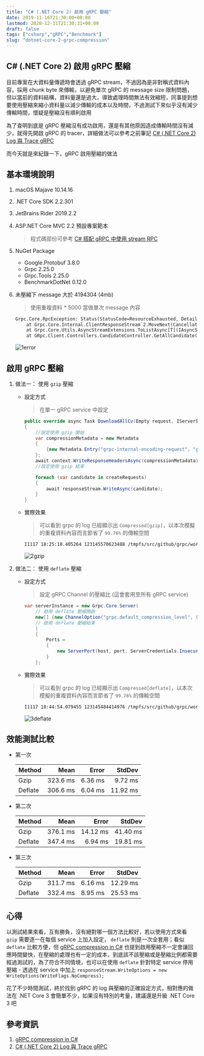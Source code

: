 ```yaml
---
title: "C# (.NET Core 2) 啟用 gRPC 壓縮"
date: 2019-11-16T21:30:00+08:00
lastmod: 2020-12-11T21:30:31+08:00
draft: false
tags: ["csharp","gRPC","Benchmark"]
slug: "dotnet-core-2-grpc-compression"
---
```


## C# (.NET Core 2) 啟用 gRPC 壓縮

目前專案在大資料量傳遞時會透過 gRPC stream，不過因為是非對稱式資料內容，採用 chunk byte 來傳輸，以避免單次 gRPC 的 message size 限制問題，但以當前的資料結構，資料量還是過大，導致處理時間無法有效縮短，同事提到想要使用壓縮來縮小資料量以減少傳輸的成本以及時間，不過測試下來似乎沒有減少傳輸時間，懷疑是壓縮沒有順利啟用

為了查明到底是 gRPC 壓縮沒有成功啟用，還是有其他原因造成傳輸時間沒有減少，就得先開啟 gRPC 的 tracer，詳細做法可以參考之前筆記 [C# (.NET Core 2) Log 與 Trace gRPC](/dotnet-core-2-log-grpc)

而今天就是來紀錄一下，gRPC 啟用壓縮的做法

## 基本環境說明

1. macOS Majave 10.14.16
2. .NET Core SDK 2.2.301
3. JetBrains Rider 2019.2.2
4. ASP.NET Core MVC 2.2 預設專案範本

    > 程式碼部份可參考 [C# 搭配 gRPC 中使用 stream RPC](/csharp-grpc-stream/)

5. NuGet Package

    - Google.Protobuf 3.8.0
    - Grpc 2.25.0
    - Grpc.Tools 2.25.0
    - BenchmarkDotNet 0.12.0

6. 未壓縮下 message 大於 4194304 (4mb)

    > 使用重複資料 * 5000 當做單次 message 內容

    ```txt
    Grpc.Core.RpcException: Status(StatusCode=ResourceExhausted, Detail="Received message larger than max (4860007 vs. 4194304)")
        at Grpc.Core.Internal.ClientResponseStream`2.MoveNext(CancellationToken token) in T:\src\github\grpc\src\csharp\Grpc.Core\Internal\ClientResponseStream.cs:line 60
        at Grpc.Core.Utils.AsyncStreamExtensions.ToListAsync[T](IAsyncStreamReader`1 streamReader) in T:\src\github\grpc\src\csharp\Grpc.Core\Utils\AsyncStreamExtensions.cs:line 49
        at GRpc.Client.Controllers.CandidateController.GetAllCandidate() in /Users/yowko.tsai/DotnetGrpcStream/GRpc.Client/Controllers/CandidateController.cs:line 162
    ```

    ![1error](https://user-images.githubusercontent.com/3851540/69007514-7f521500-0979-11ea-95c0-e6a964bbffb8.png)

## 啟用 gRPC 壓縮

1. 做法一： 使用 `gzip` 壓縮

    - 設定方式

        > 在單一 gRPC service 中設定

        ```cs
        public override async Task DownloadAllCv(Empty request, IServerStreamWriter<Candidate> responseStream,ServerCallContext context)
        {
            //設定使用 gzip 開始
            var compressionMetadata = new Metadata
            {
                {new Metadata.Entry("grpc-internal-encoding-request", "gzip")}
            };
            await context.WriteResponseHeadersAsync(compressionMetadata);
            //設定使用 gzip 結束

            foreach (var candidate in createRequests)
            {
                await responseStream.WriteAsync(candidate);
            }
        }
        ```

    - 實際效果

        > 可以看到 grpc 的 log 已經顯示出 `Compressed[gzip]`，以本次模擬的重複資料內容而言節省了 `99.76%` 的傳輸空間

        ```txt
        I1117 18:25:10.405264 123145570623488 /tmpfs/src/github/grpc/workspace_csharp_ext_macos_x64/src/core/ext/filters/http/message_compress/message_compress_filter.cc:265: Compressed[gzip] 4050007 bytes vs. 9888 bytes (99.76% savings)
        ```

        ![2gzip](https://user-images.githubusercontent.com/3851540/69007515-7f521500-0979-11ea-8fcf-28228dda5795.png)

2. 做法二： 使用 `deflate` 壓縮

    - 設定方式

        > 設定 gRPC Channel 的壓縮比 (這會套用至所有 gRPC service)

        ```cs
        var serverInstance = new Grpc.Core.Server(
            // 啟用 deflate 壓縮開啟
            new[] {new ChannelOption("grpc.default_compression_level", (int) CompressionLevel.High)}
            // 啟用 deflate 壓縮結束
            )
            {
                Ports =
                {
                    new ServerPort(host, port, ServerCredentials.Insecure)
                }
            };
        ```

    - 實際效果

        > 可以看到 grpc 的 log 已經顯示出 `Compressed[deflate]`，以本次模擬的重複資料內容而言節省了 `99.76%` 的傳輸空間

        ```txt
        I1117 18:44:54.079455 123145484414976 /tmpfs/src/github/grpc/workspace_csharp_ext_macos_x64/src/core/ext/filters/http/message_compress/message_compress_filter.cc:265: Compressed[deflate] 4050007 bytes vs. 9876 bytes (99.76% savings)
        ```

        ![3deflate](https://user-images.githubusercontent.com/3851540/69007516-7feaab80-0979-11ea-8308-1f7709e171af.png)

## 效能測試比較

- 第一次

    |   Method |     Mean |   Error |   StdDev |
    |---------  |---------:|--------:|---------:|
    | Gzip | 323.6 ms | 6.36 ms | 9.72 ms |
    | Deflate | 306.6 ms | 6.04 ms | 11.92 ms |

- 第二次

    |   Method |     Mean |    Error |   StdDev |
    |--------- |---------:|---------:|---------:|
    | Gzip | 376.1 ms | 14.12 ms | 41.40 ms |
    | Deflate | 347.4 ms | 6.94 ms | 19.81 ms |

- 第三次

    |   Method |     Mean |    Error |   StdDev |
    |--------- |---------:|---------:|---------:|
    | Gzip | 311.7 ms | 6.16 ms | 12.29 ms |
    | Deflate | 332.4 ms | 8.95 ms | 25.53 ms |

## 心得

以測試結果來看，互有勝負，沒有絕對哪一個方法比較好，若以使用方式來看 `gzip` 需要逐一在每個 service 上加入設定， `deflate` 則是一次全套用；看似 `deflate` 比較方便，但 [gRPC compression in C#](https://stackoverflow.com/questions/49031763/grpc-compression-in-c-sharp) 也提到啟用壓縮不一定會讓回應時間變快，在壓縮的處理也有一定的成本，到底該不該壓縮或是壓縮比例都需要經過測試的，為了符合不同情境，也可以在使用 `deflate` 針對特定 service 停用壓縮 - 透過在 service 中加上  `responseStream.WriteOptions = new WriteOptions(WriteFlags.NoCompress);`

花了不少時間測試，終於找到 gRPC 的 log 與壓縮的正確設定方式，相對應的做法在 .NET Core 3 會簡單不少，如果沒有特別的考量，建議還是升級 .NET Core 3 吧

## 參考資訊

1. [gRPC compression in C#](https://stackoverflow.com/questions/49031763/grpc-compression-in-c-sharp)
2. [C# (.NET Core 2) Log 與 Trace gRPC](/dotnet-core-2-log-grpc)
